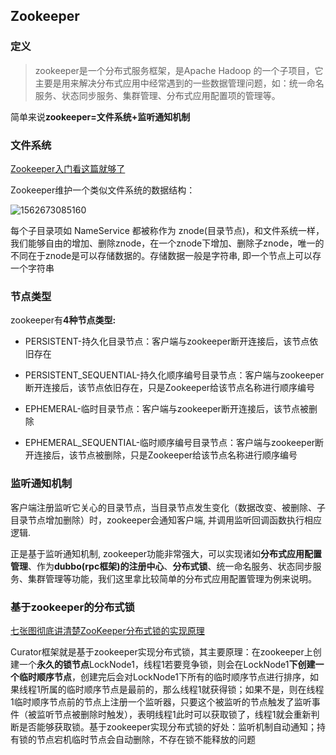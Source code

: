## Zookeeper

### 定义

> zookeeper是一个分布式服务框架，是Apache Hadoop 的一个子项目，它主要是用来解决分布式应用中经常遇到的一些数据管理问题，如：统一命名服务、状态同步服务、集群管理、分布式应用配置项的管理等。

简单来说**zookeeper=文件系统+监听通知机制**

### 文件系统

[Zookeeper入门看这篇就够了](https://www.jianshu.com/p/50becf121c66)

Zookeeper维护一个类似文件系统的数据结构：

![1562673085160](d:/resource/notePic/1562673085160.png)

每个子目录项如 NameService 都被称作为 znode(目录节点)，和文件系统一样，我们能够自由的增加、删除znode，在一个znode下增加、删除子znode，唯一的不同在于znode是可以存储数据的。存储数据一般是字符串, 即一个节点上可以存一个字符串

### 节点类型

zookeeper有**4种节点类型:**

- PERSISTENT-持久化目录节点：客户端与zookeeper断开连接后，该节点依旧存在

- PERSISTENT_SEQUENTIAL-持久化顺序编号目录节点：客户端与zookeeper断开连接后，该节点依旧存在，只是Zookeeper给该节点名称进行顺序编号

- EPHEMERAL-临时目录节点：客户端与zookeeper断开连接后，该节点被删除

- EPHEMERAL_SEQUENTIAL-临时顺序编号目录节点：客户端与zookeeper断开连接后，该节点被删除，只是Zookeeper给该节点名称进行顺序编号

### 监听通知机制

客户端注册监听它关心的目录节点，当目录节点发生变化（数据改变、被删除、子目录节点增加删除）时，zookeeper会通知客户端, 并调用监听回调函数执行相应逻辑. 

正是基于监听通知机制, zookeeper功能非常强大，可以实现诸如**分布式应用配置管理**、作为**dubbo(rpc框架)的注册中心**、**分布式锁**、统一命名服务、状态同步服务、集群管理等功能，我们这里拿比较简单的分布式应用配置管理为例来说明。

### 基于zookeeper的分布式锁

[七张图彻底讲清楚ZooKeeper分布式锁的实现原理](https://juejin.im/post/5c01532ef265da61362232ed)

Curator框架就是基于zookeeper实现分布式锁，其主要原理：在zookeeper上创建一个**永久的锁节点**LockNode1，线程1若要竞争锁，则会在LockNode1**下创建一个临时顺序节点**，创建完后会对LockNode1下所有的临时顺序节点进行排序，如果线程1所属的临时顺序节点是最前的，那么线程1就获得锁；如果不是，则在线程1临时顺序节点前的节点上注册一个监听器，只要这个被监听的节点触发了监听事件（被监听节点被删除时触发），表明线程1此时可以获取锁了，线程1就会重新判断是否能够获取锁。基于zookeeper实现分布式锁的好处：监听机制自动通知；持有锁的节点宕机临时节点会自动删除，不存在锁不能释放的问题



